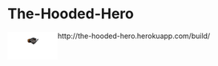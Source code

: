 # The-Hooded-Hero


<img align="left" src="https://github.com/Tandid/The-Hooded-Hero/blob/main/public/assets/logo.png" width=100px>
http://the-hooded-hero.herokuapp.com/build/ 
<br/>
